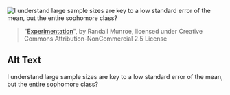 ![I understand large sample sizes are key to a low standard error of the mean, but the entire sophomore class?](https://imgs.xkcd.com/comics/experimentation.png)
> "[Experimentation](https://xkcd.com/507/)", by Randall Munroe, licensed under Creative Commons Attribution-NonCommercial 2.5 License

## Alt Text
I understand large sample sizes are key to a low standard error of the mean, but the entire sophomore class?
